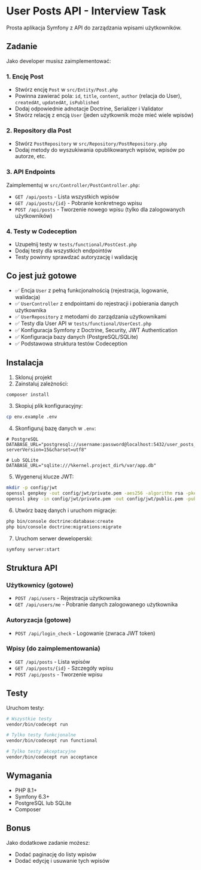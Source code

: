 # User Posts API - Interview Task

Prosta aplikacja Symfony z API do zarządzania wpisami użytkowników.

## Zadanie

Jako developer musisz zaimplementować:

### 1. Encję Post
- Stwórz encję `Post` w `src/Entity/Post.php`
- Powinna zawierać pola: `id`, `title`, `content`, `author` (relacja do User), `createdAt`, `updatedAt`, `isPublished`
- Dodaj odpowiednie adnotacje Doctrine, Serializer i Validator
- Stwórz relację z encją `User` (jeden użytkownik może mieć wiele wpisów)

### 2. Repository dla Post
- Stwórz `PostRepository` w `src/Repository/PostRepository.php`
- Dodaj metody do wyszukiwania opublikowanych wpisów, wpisów po autorze, etc.

### 3. API Endpoints
Zaimplementuj w `src/Controller/PostController.php`:

- `GET /api/posts` - Lista wszystkich wpisów
- `GET /api/posts/{id}` - Pobranie konkretnego wpisu
- `POST /api/posts` - Tworzenie nowego wpisu (tylko dla zalogowanych użytkowników)

### 4. Testy w Codeception
- Uzupełnij testy w `tests/functional/PostCest.php`
- Dodaj testy dla wszystkich endpointów
- Testy powinny sprawdzać autoryzację i walidację

## Co jest już gotowe

- ✅ Encja `User` z pełną funkcjonalnością (rejestracja, logowanie, walidacja)
- ✅ `UserController` z endpointami do rejestracji i pobierania danych użytkownika
- ✅ `UserRepository` z metodami do zarządzania użytkownikami
- ✅ Testy dla User API w `tests/functional/UserCest.php`
- ✅ Konfiguracja Symfony z Doctrine, Security, JWT Authentication
- ✅ Konfiguracja bazy danych (PostgreSQL/SQLite)
- ✅ Podstawowa struktura testów Codeception

## Instalacja

1. Sklonuj projekt
2. Zainstaluj zależności:
```bash
composer install
```

3. Skopiuj plik konfiguracyjny:
```bash
cp env.example .env
```

4. Skonfiguruj bazę danych w `.env`:
```env
# PostgreSQL
DATABASE_URL="postgresql://username:password@localhost:5432/user_posts_api?serverVersion=15&charset=utf8"

# Lub SQLite
DATABASE_URL="sqlite:///%kernel.project_dir%/var/app.db"
```

5. Wygeneruj klucze JWT:
```bash
mkdir -p config/jwt
openssl genpkey -out config/jwt/private.pem -aes256 -algorithm rsa -pkeyopt rsa_keygen_bits:4096
openssl pkey -in config/jwt/private.pem -out config/jwt/public.pem -pubout
```

6. Utwórz bazę danych i uruchom migracje:
```bash
php bin/console doctrine:database:create
php bin/console doctrine:migrations:migrate
```

7. Uruchom serwer deweloperski:
```bash
symfony server:start
```

## Struktura API

### Użytkownicy (gotowe)
- `POST /api/users` - Rejestracja użytkownika
- `GET /api/users/me` - Pobranie danych zalogowanego użytkownika

### Autoryzacja (gotowe)
- `POST /api/login_check` - Logowanie (zwraca JWT token)

### Wpisy (do zaimplementowania)
- `GET /api/posts` - Lista wpisów
- `GET /api/posts/{id}` - Szczegóły wpisu
- `POST /api/posts` - Tworzenie wpisu

## Testy

Uruchom testy:
```bash
# Wszystkie testy
vendor/bin/codecept run

# Tylko testy funkcjonalne
vendor/bin/codecept run functional

# Tylko testy akceptacyjne
vendor/bin/codecept run acceptance
```

## Wymagania

- PHP 8.1+
- Symfony 6.3+
- PostgreSQL lub SQLite
- Composer

## Bonus

Jako dodatkowe zadanie możesz:
- Dodać paginację do listy wpisów
- Dodać edycję i usuwanie tych wpisów